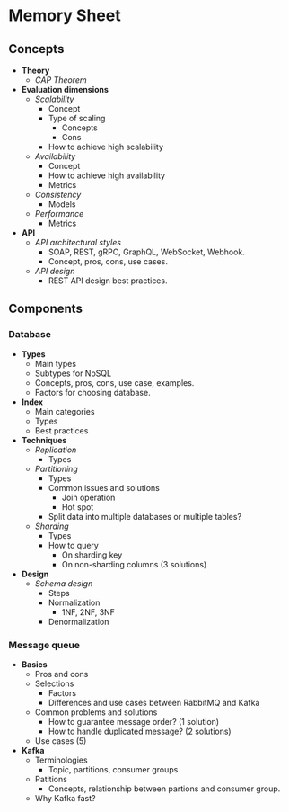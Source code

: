 # Memory Sheet

## Concepts
- **Theory**
   - *CAP Theorem*
- **Evaluation dimensions**
   - *Scalability*
      - Concept
      - Type of scaling
         - Concepts
         - Cons
      - How to achieve high scalability
   - *Availability*
      - Concept
      - How to achieve high availability
      - Metrics
   - *Consistency*
      - Models
   - *Performance*
      - Metrics
- **API**
   - *API architectural styles*
      - SOAP, REST, gRPC, GraphQL, WebSocket, Webhook.
      - Concept, pros, cons, use cases.
   - *API design*
      - REST API design best practices.

## Components
### Database
- **Types**
   - Main types
   - Subtypes for NoSQL
   - Concepts, pros, cons, use case, examples.
   - Factors for choosing database.
- **Index**
   - Main categories
   - Types
   - Best practices
- **Techniques**
   - *Replication*
      - Types
   - *Partitioning*
      - Types
      - Common issues and solutions
         - Join operation
         - Hot spot
      - Split data into multiple databases or multiple tables?
   - *Sharding*
      - Types
      - How to query
         - On sharding key
         - On non-sharding columns (3 solutions)
- **Design**
   - *Schema design*
      - Steps
      - Normalization
         - 1NF, 2NF, 3NF
      - Denormalization

### Message queue
- **Basics**
   - Pros and cons
   - Selections
      - Factors
      - Differences and use cases between RabbitMQ and Kafka
   - Common problems and solutions
      - How to guarantee message order? (1 solution)
      - How to handle duplicated message? (2 solutions)
   - Use cases (5)
- **Kafka**
   - Terminologies
      - Topic, partitions, consumer groups
   - Patitions
      - Concepts, relationship between partions and consumer group.
   - Why Kafka fast?      
